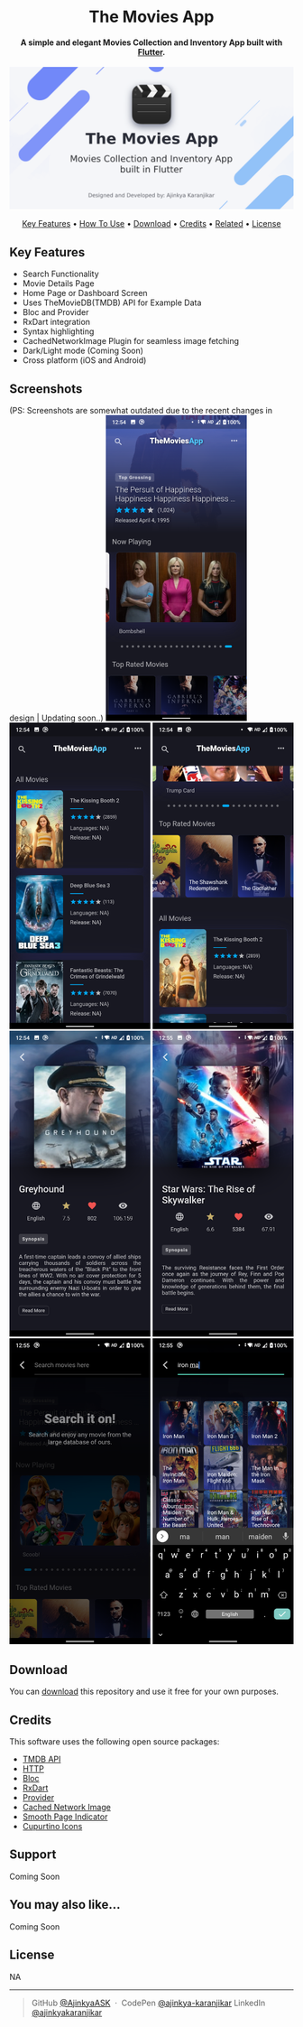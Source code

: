 <h1 align="center">
  <br>
  The Movies App
  <br>
</h1>

<h4 align="center">A simple and elegant Movies Collection and Inventory App built with <a href="https://flutter.dev/" target="_blank">Flutter</a>.</h4>

<p align="center">
  <a href="https://github.com/AjinkyaASK/themoviesapp">
    <img src="https://raw.githubusercontent.com/AjinkyaASK/themoviesapp/master/screenshots/TheMoviesApp%20-%20GitHub%20Banner.png"
         alt="Flutter">
  </a>
</p>
<p align="center">
  <a href="#key-features">Key Features</a> •
  <a href="#how-to-use">How To Use</a> •
  <a href="#download">Download</a> •
  <a href="#credits">Credits</a> •
  <a href="#related">Related</a> •
  <a href="#license">License</a>
</p>

## Key Features

* Search Functionality
* Movie Details Page
* Home Page or Dashboard Screen
* Uses TheMovieDB(TMDB) API for Example Data
* Bloc and Provider
* RxDart integration
* Syntax highlighting
* CachedNetworkImage Plugin for seamless image fetching
* Dark/Light mode (Coming Soon)
* Cross platform (iOS and Android)

## Screenshots
(PS: Screenshots are somewhat outdated due to the recent changes in design | Updating soon..)
<img src="https://raw.githubusercontent.com/AjinkyaASK/themoviesapp/master/screenshots/1.png" width='250px'
         alt="Screenshots">
<img src="https://raw.githubusercontent.com/AjinkyaASK/themoviesapp/master/screenshots/2.png" width='250px'
         alt="Screenshots">
<img src="https://raw.githubusercontent.com/AjinkyaASK/themoviesapp/master/screenshots/3.png" width='250px'
         alt="Screenshots">
<img src="https://raw.githubusercontent.com/AjinkyaASK/themoviesapp/master/screenshots/4.png" width='250px'
         alt="Screenshots">
<img src="https://raw.githubusercontent.com/AjinkyaASK/themoviesapp/master/screenshots/5.png" width='250px'
         alt="Screenshots">
<img src="https://raw.githubusercontent.com/AjinkyaASK/themoviesapp/master/screenshots/6.png" width='250px'
         alt="Screenshots">
<img src="https://raw.githubusercontent.com/AjinkyaASK/themoviesapp/master/screenshots/7.png" width='250px'
         alt="Screenshots">

## Download

You can [download](https://github.com/AjinkyaASK/themoviesapp/) this repository and use it free for your own purposes.

## Credits

This software uses the following open source packages:

- [TMDB API](https://www.themoviedb.org/)
- [HTTP](https://pub.dev/packages/http)
- [Bloc](https://pub.dev/packages/bloc)
- [RxDart](https://pub.dev/packages/rxdart)
- [Provider](https://pub.dev/packages/provider)
- [Cached Network Image](https://pub.dev/packages/cached_network_image)
- [Smooth Page Indicator](https://pub.dev/packages/smooth_page_indicator)
- [Cupurtino Icons](https://pub.dev/packages/cupertino_icons)

## Support
Coming Soon

## You may also like...

Coming Soon

## License

NA

---

> GitHub [@AjinkyaASK](https://github.com/AjinkyaASK) &nbsp;&middot;&nbsp;
> CodePen [@ajinkya-karanjikar](https://codepen.io/ajinkya-karanjikar)
> LinkedIn [@ajinkyakaranjikar](https://in.linkedin.com/in/ajinkyakaranjikar)

